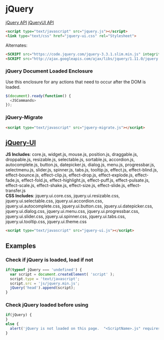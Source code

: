 # jQuery

[jQuery API](http://api.jquery.com/)
[jQueryUI API](http://api.jqueryui.com/)

```html
<script type="text/javascript" src="jquery.js"></script>
<link type="text/css" href="jquery-ui.css" rel="Stylesheet">
```

Alternates:
```html
<SCRIPT src="https://code.jquery.com/jquery-3.3.1.slim.min.js" integrity="sha384-q8i/X+965DzO0rT7abK41JStQIAqVgRVzpbzo5smXKp4YfRvH+8abtTE1Pi6jizo" crossorigin="anonymous" type="text/javascript" ></SCRIPT>
<SCRIPT src="http://ajax.googleapis.com/ajax/libs/jquery/1.11.0/jquery.min.js" type="text/javascript" ></SCRIPT>
```

### jQuery Document Loaded Enclosure
Use this enclosure for any actions that need to occur after the DOM is loaded.
```javascript
$(document).ready(function() {
  <JSCommands>
});
```

### jQuery-Migrate

```html
<script type="text/javascript" src="jquery-migrate.js"></script>
```

## [jQuery-UI](http://jqueryui.com/)

**JS Includes**: core.js, widget.js, mouse.js, position.js, draggable.js, droppable.js, resizable.js, selectable.js, sortable.js, accordion.js, autocomplete.js, button.js, datepicker.js, dialog.js, menu.js, progressbar.js, selectmenu.js, slider.js, spinner.js, tabs.js, tooltip.js, effect.js, effect-blind.js, effect-bounce.js, effect-clip.js, effect-drop.js, effect-explode.js, effect-fade.js, effect-fold.js, effect-highlight.js, effect-puff.js, effect-pulsate.js, effect-scale.js, effect-shake.js, effect-size.js, effect-slide.js, effect-transfer.js  
**CSS Includes**: jquery.ui.core.css, jquery.ui.resizable.css, jquery.ui.selectable.css, jquery.ui.accordion.css, jquery.ui.autocomplete.css, jquery.ui.button.css, jquery.ui.datepicker.css, jquery.ui.dialog.css, jquery.ui.menu.css, jquery.ui.progressbar.css, jquery.ui.slider.css, jquery.ui.spinner.css, jquery.ui.tabs.css, jquery.ui.tooltip.css, jquery.ui.theme.css  

```html
<script type="text/javascript" src="jquery-ui.js"></script>
```

## Examples

### Check if jQuery is loaded, load if not
```javascript
if(typeof jQuery === 'undefined') {
  var script = document.createElement( 'script' );
  script.type = 'text/javascript';
  script.src = 'js/jquery.min.js';
  jQuery('head').append(script);
}
```

### Check jQuery loaded before using
```javascript
if(jQuery) {
}
else {
  alert('jQuery is not loaded on this page.  "<ScriptName>.js" requires jQuery to function.');
}
```

